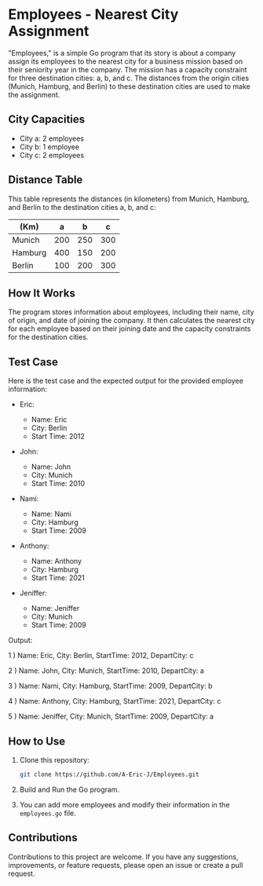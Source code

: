 # Employees - Nearest City Assignment

"Employees," is a simple Go program that its story is about a company assign its employees to the nearest city for a business mission based on their seniority year in the company. The mission has a capacity constraint for three destination cities: a, b, and c. The distances from the origin cities (Munich, Hamburg, and Berlin) to these destination cities are used to make the assignment.

## City Capacities

- City a: 2 employees
- City b: 1 employee
- City c: 2 employees

## Distance Table

This table represents the distances (in kilometers) from Munich, Hamburg, and Berlin to the destination cities a, b, and c:

| (Km)    | a   | b   | c   |
|---------|-----|-----|-----|
| Munich  | 200 | 250 | 300 |
| Hamburg | 400 | 150 | 200 |
| Berlin  | 100 | 200 | 300 |

## How It Works

The program stores information about employees, including their name, city of origin, and date of joining the company. It then calculates the nearest city for each employee based on their joining date and the capacity constraints for the destination cities.

## Test Case

Here is the test case and the expected output for the provided employee information:

- Eric:
    - Name: Eric
    - City: Berlin
    - Start Time: 2012

- John:
    - Name: John
    - City: Munich
    - Start Time: 2010

- Nami:
    - Name: Nami
    - City: Hamburg
    - Start Time: 2009

- Anthony:
    - Name: Anthony
    - City: Hamburg
    - Start Time: 2021

- Jeniffer:
    - Name: Jeniffer
    - City: Munich
    - Start Time: 2009
  
Output:

1 ) Name:  Eric,  City:  Berlin,  StartTime:  2012,  DepartCity:  c

2 ) Name:  John,  City:  Munich,  StartTime:  2010,  DepartCity:  a

3 ) Name:  Nami,  City:  Hamburg,  StartTime:  2009,  DepartCity:  b

4 ) Name:  Anthony,  City:  Hamburg,  StartTime:  2021,  DepartCity:  c

5 ) Name:  Jeniffer,  City:  Munich,  StartTime:  2009,  DepartCity:  a


## How to Use

1. Clone this repository:
   ```bash
   git clone https://github.com/A-Eric-J/Employees.git
   ```

2. Build and Run the Go program.


3. You can add more employees and modify their information in the `employees.go` file.

## Contributions

Contributions to this project are welcome. If you have any suggestions, improvements, or feature requests, please open an issue or create a pull request.
